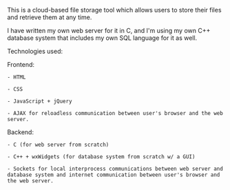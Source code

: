 This is a cloud-based file storage tool which allows users to store their files and retrieve them at any time.

I have written my own web server for it in C, and I'm using my own C++ database system that includes my own SQL language for it as well.

Technologies used:

Frontend:

    - HTML

    - CSS

    - JavaScript + jQuery

    - AJAX for reloadless communication between user's browser and the web server.

Backend:

    - C (for web server from scratch)

    - C++ + wxWidgets (for database system from scratch w/ a GUI)

    - Sockets for local interprocess communications between web server and database system and internet communication between user's browser and the web server.
